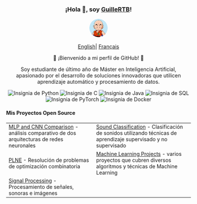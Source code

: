 <div align="center">
    <h3>¡Hola 👋, soy <a href="https://github.com/GuilleRTB">GuilleRTB</a>!</h3>
    <p align="center">
        <img src="https://github.com/GuilleRTB/GuilleRTB/blob/main/image/profil-modified.png" width="50" height="50" style="border-radius: 50%;" alt="My Profile Picture"/>    </p>
    <p align="center">
        <a href="https://github.com/GuilleRTB/GuilleRTB/blob/main/README.md"><span>English</span></a>|
        <a href="https://github.com/GuilleRTB/GuilleRTB/blob/main/README_FR.md"><span>Français</span></a>
    </p>
    <p>🌟 ¡Bienvenido a mi perfil de GitHub! 🌟
    </p>
    <p>Soy estudiante de último año de Máster en Inteligencia Artificial, apasionado por el desarrollo de soluciones innovadoras que utilicen aprendizaje automático y procesamiento de datos.</p>
    <!-- Añadir los badges -->
    <p align="center">
        <img src="https://img.shields.io/badge/Python-3776AB?style=for-the-badge&logo=python&logoColor=white" alt="Insignia de Python"/>
        <img src="https://img.shields.io/badge/C-00599C?style=for-the-badge&logo=c&logoColor=white" alt="Insignia de C"/>
        <img src="https://img.shields.io/badge/Java-007396?style=for-the-badge&logo=java&logoColor=white" alt="Insignia de Java"/>
        <img src="https://img.shields.io/badge/SQL-4479A1?style=for-the-badge&logo=postgresql&logoColor=white" alt="Insignia de SQL"/>
        <img src="https://img.shields.io/badge/PyTorch-EE4C2C?style=for-the-badge&logo=pytorch&logoColor=white" alt="Insignia de PyTorch"/>
        <img src="https://img.shields.io/badge/Docker-2496ED?style=for-the-badge&logo=docker&logoColor=white" alt="Insignia de Docker"/>
    </p>
    <h4 align="left">Mis Proyectos Open Source</h4>
    <table align="center">
        <tr>
            <td><a href="https://github.com/GuilleRTB/Computer-vision-Comparison-of-MLP-and-CNN">MLP and CNN Comparison</a> - análisis comparativo de dos arquitecturas de redes neuronales</td>
            <td><a href="https://github.com/GuilleRTB/Classification-de-son-Apprentissage-Automatique">Sound Classification</a> - Clasificación de sonidos utilizando técnicas de aprendizaje supervisado y no supervisado</td>
        </tr>
        <tr>
            <td><a href="https://github.com/GuilleRTB/PLNE">PLNE</a> - Resolución de problemas de optimización combinatoria</td>
            <td><a href="https://github.com/GuilleRTB/Machine-Learning">Machine Learning Projects</a> - varios proyectos que cubren diversos algoritmos y técnicas de Machine Learning</td>
        </tr>
        <tr>
            <td><a href="https://github.com/GuilleRTB/Traitement-Signal-Son-et-Image">Signal Processing</a> - Procesamiento de señales, sonoras e imágenes</td>
        </tr>
    </table>
</div>
